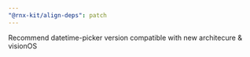 ```yaml
---
"@rnx-kit/align-deps": patch
---
```


Recommend datetime-picker version compatible with new architecure & visionOS
